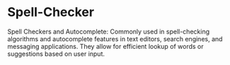 # Spell-Checker
Spell Checkers and Autocomplete: Commonly used in spell-checking algorithms and autocomplete features in text editors, search engines, and messaging applications. They allow for efficient lookup of words or suggestions based on user input.
